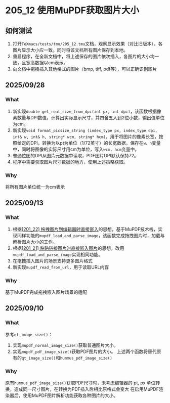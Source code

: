# 205_12 使用MuPDF获取图片大小
## 如何测试
1. 打开`TeXmacs/tests/tmu/205_12.tmu`文档，观察显示效果（对比旧版本），各图片显示大小应一致。同时将该文档所有图片保存到本地。
2. 重启程序，在全新文档中，将上述保存的图片依次插入，各图片的大小均一致，且宽高数据以cm表示。
3. 向文档中拖拽插入其他格式的图片（bmp, tiff, pdf等），可以正确识别图片

## 2025/09/28
### What
1. 新实现`double get_real_size_from_dpi(int px, int dpi)`，该函数根据像素数量与DPI数值，计算出实际显示尺寸，并四舍五入到2位小数，输出值单位为cm。
2. 新实现`void format_picsize_string (index_type px, index_type dpi, int& w, int& h, string* wcm, string* hcm)`，用于将图片的像素长宽，按照给定的DPI，转换为以pt为单位（1/72英寸）的长宽数据，保存在`w，h`变量中，同时将图像的实际尺寸用cm为单位，写入`wcm, hcm`变量中。
3. 普通位图的DPI从图片元数据中读取，PDF图片DPI默认保持72。
4. 程序中需要获取图片尺寸数据的地方，使用上述策略获取。

### Why
将所有图片单位统一为cm表示

## 2025/09/13
### What
1. 根据[[201_22] 拖拽图片到编辑器时直接嵌入](https://gitee.com/XmacsLabs/mogan/pulls/662)的思想，基于MuPDF技术栈，实现同样功能的`mupdf_load_and_parse_image`，该函数完成拖拽图片时，加载与解析图片大小的工作。
2. 根据[[201_21] 粘贴链接图片时直接嵌入图片](https://gitee.com/XmacsLabs/mogan/pulls/651)的思想，改用`mupdf_load_and_parse_image`实现相同功能。
3. 在拖拽插入图片的场景支持更多图片格式
4. 新实现`mupdf_read_from_url`，用于读取URL内容

### Why
基于MuPDF完成拖拽嵌入图片场景的适配

## 2025/09/10
### What
参考`qt_image_size()`：
1. 实现`mupdf_normal_image_size()`获取普通图片大小。
2. 实现`mupdf_pdf_image_size()`获取PDF图片的大小。
上述两个函数将替代原有的`qt_image_size()`和`hummus_pdf_image_size()`

### Why
原有`hummus_pdf_image_size()`获取PDF尺寸时，未考虑编辑器的 pt, px 单位转换，造成同一尺寸图片，在转换为PDF插入后相比原格式会变大
在启用MuPDF渲染器后，使用MuPDF图片解析功能获取各种图片的大小。
